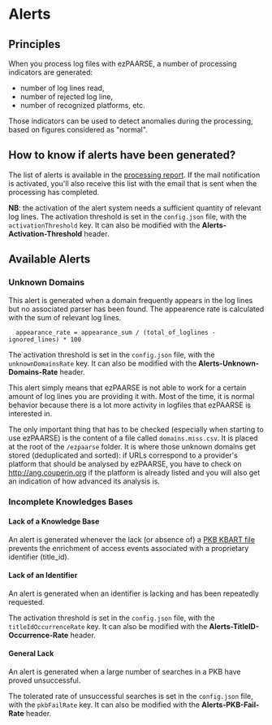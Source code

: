 # Alerts #

## Principles ##
When you process log files with ezPAARSE, a number of processing indicators are generated: 
  * number of log lines read, 
  * number of rejected log line, 
  * number of recognized platforms, etc.

Those indicators can be used to detect anomalies during the processing, based on figures considered as "normal".

## How to know if alerts have been generated? ##
The list of alerts is available in the [processing report](../essential/report.html#alerts). If the mail notification is activated, you'll also receive this list with the email that is sent when the processing has completed.

**NB**: the activation of the alert system needs a sufficient quantity of relevant log lines. The activation threshold is set in the `config.json` file, with the `activationThreshold` key. It can also be modified with the **Alerts-Activation-Threshold** header.

## Available Alerts ##

### Unknown Domains ###
This alert is generated when a domain frequently appears in the log lines but no associated parser has been found. The appearence rate is calculated with the sum of relevant log lines.

```
  appearance_rate = appearance_sum / (total_of_loglines - ignored_lines) * 100
```

The activation threshold is set in the `config.json` file, with the `unknownDomainsRate` key. It can also be modified with the **Alerts-Unknown-Domains-Rate** header.

This alert simply means that ezPAARSE is not able to work for a certain amount of log lines you are providing it with. Most of the time, it is normal behavior because there is a lot more activity in logfiles that ezPAARSE is interested in.

The only important thing that has to be checked (especially when starting to use ezPAARSE) is the content of a file called `domains.miss.csv`. It is placed at the root of the `/ezpaarse` folder. It is where those unknown domains get stored (deduplicated and sorted): if URLs correspond to a provider's platform that should be analysed by ezPAARSE, you have to check on http://ang.couperin.org if the platform is already listed and you will also get an indication of how advanced its analysis is.

### Incomplete Knowledges Bases ###

#### Lack of a Knowledge Base ####
An alert is generated whenever the lack (or absence of) a [PKB KBART file](../essential/knowledge-base.html) prevents the enrichment of access events associated with a proprietary identifier (title_id).

#### Lack of an Identifier  ####
An alert is generated when an identifier is lacking and has been repeatedly requested.

The activation threshold is set in the `config.json` file, with the `titleIdOccurrenceRate` key. It can also be modified with the **Alerts-TitleID-Occurrence-Rate** header.

#### General Lack ####
An alert is generated when a large number of searches in a PKB have proved unsuccessful.

The tolerated rate of unsuccessful searches is set in the `config.json` file, with the `pkbFailRate` key. It can also be modified with the **Alerts-PKB-Fail-Rate** header.
